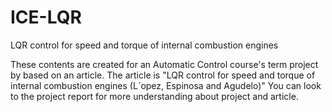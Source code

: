 # ICE-LQR
LQR control for speed and torque of internal combustion engines 

These contents are created for an Automatic Control course's term project by based on an article. 
The article is "LQR control for speed and torque of internal combustion engines (L´opez, Espinosa and Agudelo)"
 You can look to the project report for more understanding about project and article.
